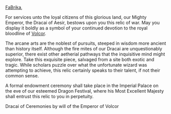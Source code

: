 [FaBrika](https://twitter.com/FaBrikaTCG?s=20&t=Ud7aB1QiUQgESQl10dBxPg),

For services unto the loyal citizens of this glorious land, our Mighty Emperor, the Dracai of Aesir, bestows upon you this relic of war. May you display it boldly as a symbol of your continued devotion to the royal bloodline of [Volcor](https://legendarystories.net/world-of-rathe/volcor/volcor.html).

The arcane arts are the noblest of pursuits, steeped in wisdom more ancient than history itself. Although the fire mites of our Dracai are unquestionably superior, there exist other aetherial pathways that the inquisitive mind might explore. Take this exquisite piece, salvaged from a site both exotic and tragic. While scholars puzzle over what the unfortunate wizard was attempting to achieve, this relic certainly speaks to their talent, if not their common sense.

A formal endowment ceremony shall take place in the Imperial Palace on the eve of our esteemed Dragon Festival, where his Most Excellent Majesty shall entrust this relic to you in perpetuity.

Dracai of Ceremonies by will of the Emperor of Volcor
